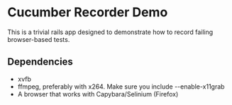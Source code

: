 Cucumber Recorder Demo
======================

This is a trivial rails app designed to demonstrate how to record
failing browser-based tests.

Dependencies
------------

* xvfb
* ffmpeg, preferably with x264. Make sure you include --enable-x11grab
* A browser that works with Capybara/Selinium (Firefox)
